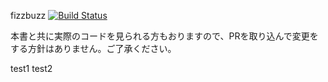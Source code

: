 fizzbuzz [![Build Status](https://travis-ci.org/github-book/fizzbuzz.png)](https://travis-ci.org/github-book/fizzbuzz)

本書と共に実際のコードを見られる方もおりますので、PRを取り込んで変更をする方針はありません。ご了承ください。

test1
test2


